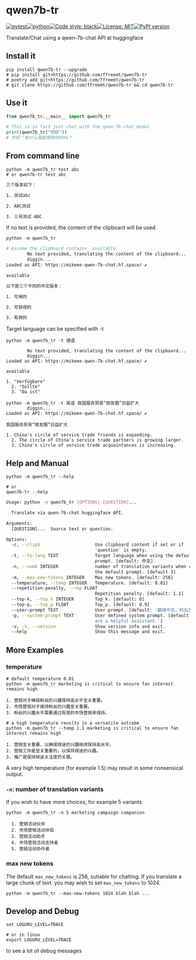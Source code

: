 # qwen7b-tr
[![pytest](https://github.com/ffreemt/qwen7b-tr/actions/workflows/routine-tests.yml/badge.svg)](https://github.com/ffreemt/qwen7b-tr/actions)[![python](https://img.shields.io/static/v1?label=python+&message=3.8%2B&color=blue)](https://www.python.org/downloads/)[![Code style: black](https://img.shields.io/badge/code%20style-black-000000.svg)](https://github.com/psf/black)[![License: MIT](https://img.shields.io/badge/License-MIT-yellow.svg)](https://opensource.org/licenses/MIT)[![PyPI version](https://badge.fury.io/py/qwen7b-tr.svg)](https://badge.fury.io/py/qwen7b-tr)

Translate/Chat using a qwen-7b-chat API at huggingface

## Install it

```shell
pip install qwen7b-tr --upgrade
# pip install git+https://github.com/ffreemt/qwen7b-tr
# poetry add git+https://github.com/ffreemt/qwen7b-tr
# git clone https://github.com/ffreemt/qwen7b-tr && cd qwen7b-tr
```

## Use it
```python
from qwen7b_tr.__main__ import qwen7b_tr

# This is in fact just chat with the qwen-7b-chat model
print(qwen7b_tr("你好"))
# 你好！有什么我能帮助你的吗？
```

## From command line
```
python -m qwen7b_tr test abc
# or qwen7b-tr test abc
```
```bash
三个版本如下：

1. 测试abc

2. ABC测试

3. 三号测试 ABC
```
If no text is provided, the content of the clipboard will be used.
```
python -m qwen7b_tr
```
```bash
# Assume the clipboard contains `available`
        No text provided, translating the content of the clipboard...
        diggin...
Loaded as API: https://mikeee-qwen-7b-chat.hf.space/ ✔

available

以下是三个不同的中文版本：

1. 可用的

2. 可获得的

3. 有效的
```
Target language can be specified with -t
```
python -m qwen7b_tr -t 德语
```
```
        No text provided, translating the content of the clipboard...
        diggin...
Loaded as API: https://mikeee-qwen-7b-chat.hf.space/ ✔

available

1. "Verfügbare"
  2. "Sollte"
  3. "Da ist"
```
```
python -m qwen7b_tr -t 英语 我国服务贸易“朋友圈”日益扩大
        diggin...
Loaded as API: https://mikeee-qwen-7b-chat.hf.space/ ✔

我国服务贸易“朋友圈”日益扩大

1. China's circle of service trade friends is expanding.
  2. The circle of China's service trade partners is growing larger.
  3. China's circle of service trade acquaintances is increasing.
```

## Help and Manual
```
python -m qwen7b_tr --help

# or
qwen7b-tr --help
```

```bash
Usage: python -m qwen7b_tr [OPTIONS] [QUESTION]...

  Translate via qwen-7b-chat huggingface API.

Arguments:
  [QUESTION]...  Source text or question.

Options:
  -c, --clipb                     Use clipboard content if set or if
                                  `question` is empty.
  -t, --to-lang TEXT              Target language when using the default
                                  prompt. [default: 中文]
  -n, --numb INTEGER              number of translation variants when using
                                  the default prompt. [default 3]
  -m, --max-new-tokens INTEGER    Max new tokens. [default: 256]
  --temperature, --temp INTEGER   Temperature. [default: 0.81]
  --repetition-penalty, --rep FLOAT
                                  Repetition penalty. [default: 1.1]
  --top-k, --top_k INTEGER        Top_k. [default: 0]
  --top-p, --top_p FLOAT          Top_p. [default: 0.9]
  --user-prompt TEXT              User prompt. [default: '翻成中文，列出3个版本.']
  -p, --system-prompt TEXT        User defined system prompt. [default: 'You
                                  are a helpful assistant.']
  -v, -V, --version               Show version info and exit.
  --help                          Show this message and exit.
```

## More Examples
### temperature
```
# default temperature 0.81
python -m qwen7b_tr marketing is critical to ensure fan interest remains high

1. 营销对于确保粉丝的兴趣保持高水平至关重要。
2. 市场营销对于维持粉丝的兴趣至关重要。
3. 粉丝的兴趣水平需要通过有效的市场营销来保持。
```

```
# a high temperature reuslts in a versatile outcome
python -m qwen7b_tr --temp 1.1 marketing is critical to ensure fan interest remains high

1. 营销至关重要，以确保球迷的兴趣继续保持高水平。
2. 营销工作是至关重要的，以保持球迷的兴趣。
3. 推广是保持球迷关注度的关键。
```
A very high temperature (for example 1.5) may result in  some nonsensical output.

### `-n`: number of translation variants
If you wish to have more choices, for example 5 variants
```
python -m qwen7b_tr -n 5 marketing campaign companion

  1. 营销活动伙伴
  2. 市场营销活动伴侣
  3. 营销活动助手
  4. 市场营销活动支持者
  5. 营销活动协作者

```
### max new tokens

The default `max_new_tokens` is 256, sutiable for chatting. If you translate a large chunk of text. you may wish to set `max_new_tokens` to 1024.
```
python -m qwen7b_tr --max-new-tokens 1024 blah blah ...
```

## Develop and Debug
```
set LOGURU_LEVEL=TRACE

# or in linux
export LOGURU_LEVEL=TRACE
```
to see a lot of debug messages